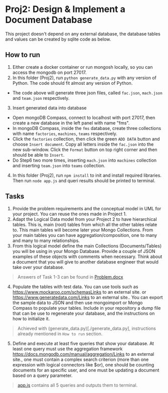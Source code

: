 # Proj2: Design & Implement a Document Database

This project doesn't depend on any external database, the database tables and values can be created by sqlite code as below.

## How to run

1. Either create a docker container or run mongosh locally, so you can access the mongodb on port 27017.
2. In this folder (Proj2), run `python generate_data.py` with any version of Python. The code should fit almost any version of Python.
  * The code above will generate three json files, called `fac.json`, `mach.json` and `team.json` respectively.
3. Insert generated data into database
  * Open mongoDB Compass, connect to localhost with port 27017, then create a new database in the left panel with name "fms".
  * In mongoDB Compass, inside the `fms` database, create three collections with name `factories`, `machines`, `teams` respectively.
  * Click the `factories` collection, then click the green `ADD DATA` button and choose `Insert document`. Copy all letters inside the `fac.json` into the new sub-window. Click the `Format` button on top right corner and then should be able to `Insert`.
  * Do Step6 two more times, inserting `mach.json` into `machines` collection and inserting `team.json` into `teams` collection.
4. In this folder (Proj2), run `npm install` to init and install required libraries. Then run `node app.js` and queri results should be printed to terminal.

## Tasks

1. Provide the problem requirements and the conceptual model in UML for your project. You can reuse the ones made in Project 1.
2. Adapt the Logical Data model from your Project 2 to have hierarchical tables. This is, main (root) tables from which all the other tables relate to. This main tables will become later your Mongo Collections. From your main tables you can have aggregation/composition, one to many and many to many relationships.
3. From this logical model define the main Collections (Documents/Tables) you will be using in your Mongo Database. Provide a couple of JSON examples of these objects with comments when necessary. Think about a document that you will give to another database engineer that would take over your database.
> Answers of Task 1-3 can be found in [Problem.docx](./Problem.docx)
4. Populate the tables with test data. You can use tools such as https://www.mockaroo.com/schemasLinks to an external site. or  https://www.generatedata.com/Links to an external site.. You can export the sample data to JSON and then use mongoimport or Mongo Compass to populate your tables. Include in your repository a dump file that can be use to regenerate your database, and the instructions on how to initialize it.
> Achieved with (generate\_data.py)[./generate\_data.py], instructions already mentioned in `How to run` section.
5. Define and execute at least five queries that show your database. At least one query must use the aggregation framework https://docs.mongodb.com/manual/aggregation/Links to an external site., one must contain a complex search criterion (more than one expression with logical connectors like $or), one should be counting documents for an specific user, and one must be updating a document based on a query parameter.
> [app.js](./app.js) contains all 5 queries and outputs them to terminal.


